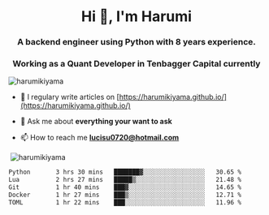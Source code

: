 <h1 align="center">Hi 👋, I'm Harumi</h1>
<h3 align="center">A backend engineer using <b>Python</b> with 8 years experience.</h3>
<h3 align="center">Working as a Quant Developer in <b>Tenbagger Capital</b> currently</h3>

<p align="left"> <img src="https://komarev.com/ghpvc/?username=harumikiyama" alt="harumikiyama" /> </p>


- 📝 I regulary write articles on [https://harumikiyama.github.io/](https://harumikiyama.github.io/)

- 💬 Ask me about **everything your want to ask**

- 📫 How to reach me **lucisu0720@hotmail.com**

<p>&nbsp;<img align="center" src="https://github-readme-stats.vercel.app/api?username=harumikiyama&show_icons=true" alt="harumikiyama" /></p>


<!--START_SECTION:waka-->

```txt
Python       3 hrs 30 mins   ███████▓░░░░░░░░░░░░░░░░░   30.65 %
Lua          2 hrs 27 mins   █████▒░░░░░░░░░░░░░░░░░░░   21.48 %
Git          1 hr 40 mins    ███▓░░░░░░░░░░░░░░░░░░░░░   14.65 %
Docker       1 hr 27 mins    ███▒░░░░░░░░░░░░░░░░░░░░░   12.71 %
TOML         1 hr 22 mins    ███░░░░░░░░░░░░░░░░░░░░░░   11.96 %
```

<!--END_SECTION:waka-->
